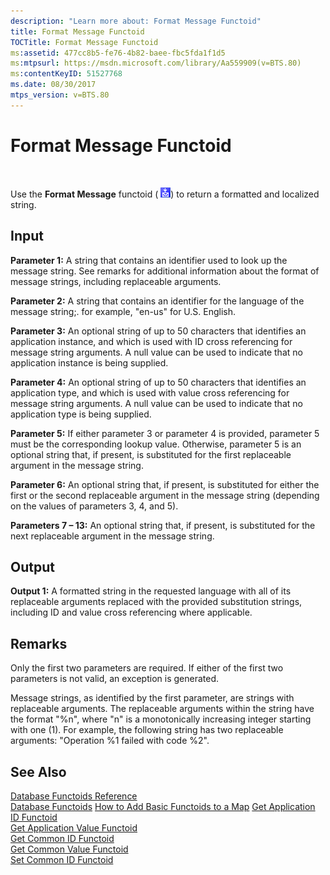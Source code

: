 ```yaml
---
description: "Learn more about: Format Message Functoid"
title: Format Message Functoid
TOCTitle: Format Message Functoid
ms:assetid: 477cc8b5-fe76-4b82-baee-fbc5fda1f1d5
ms:mtpsurl: https://msdn.microsoft.com/library/Aa559909(v=BTS.80)
ms:contentKeyID: 51527768
ms.date: 08/30/2017
mtps_version: v=BTS.80
---
```


# Format Message Functoid

 

Use the **Format Message** functoid ( ![](images/Aa562112.70a6fb56-e342-4bd0-87ce-7cc77984928d(BTS.80).jpeg)) to return a formatted and localized string.

## Input

**Parameter 1:** A string that contains an identifier used to look up the message string. See remarks for additional information about the format of message strings, including replaceable arguments.

**Parameter 2:** A string that contains an identifier for the language of the message string;. for example, "en-us" for U.S. English.

**Parameter 3:** An optional string of up to 50 characters that identifies an application instance, and which is used with ID cross referencing for message string arguments. A null value can be used to indicate that no application instance is being supplied.

**Parameter 4:** An optional string of up to 50 characters that identifies an application type, and which is used with value cross referencing for message string arguments. A null value can be used to indicate that no application type is being supplied.

**Parameter 5:** If either parameter 3 or parameter 4 is provided, parameter 5 must be the corresponding lookup value. Otherwise, parameter 5 is an optional string that, if present, is substituted for the first replaceable argument in the message string.

**Parameter 6:** An optional string that, if present, is substituted for either the first or the second replaceable argument in the message string (depending on the values of parameters 3, 4, and 5).

**Parameters 7 – 13:** An optional string that, if present, is substituted for the next replaceable argument in the message string.

## Output

**Output 1:** A formatted string in the requested language with all of its replaceable arguments replaced with the provided substitution strings, including ID and value cross referencing where applicable.

## Remarks

Only the first two parameters are required. If either of the first two parameters is not valid, an exception is generated.

Message strings, as identified by the first parameter, are strings with replaceable arguments. The replaceable arguments within the string have the format "%n", where "n" is a monotonically increasing integer starting with one (1). For example, the following string has two replaceable arguments: "Operation %1 failed with code %2".

## See Also

[Database Functoids Reference](database-functoids-reference.md)  
[Database Functoids](https://msdn.microsoft.com/library/aa560892\(v=bts.80\))  
[How to Add Basic Functoids to a Map](https://msdn.microsoft.com/library/aa560635\(v=bts.80\))  
[Get Application ID Functoid](get-application-id-functoid.md)  
[Get Application Value Functoid](get-application-value-functoid.md)  
[Get Common ID Functoid](get-common-id-functoid.md)  
[Get Common Value Functoid](get-common-value-functoid.md)  
[Set Common ID Functoid](set-common-id-functoid.md)


